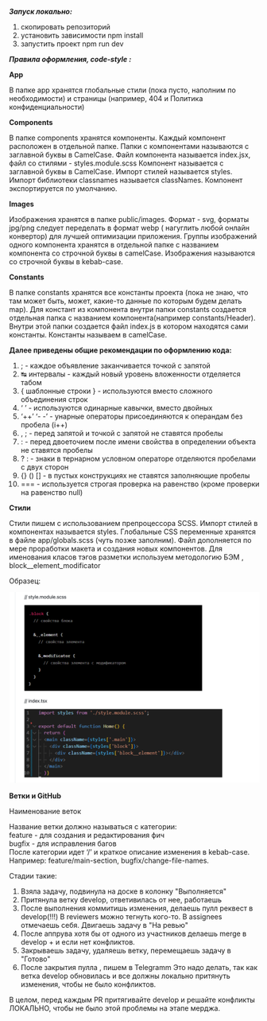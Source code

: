 ***Запуск локально:***
1) скопировать репозиторий
2) установить зависимости npm install
3) запустить проект npm run dev
 
 ***Правила оформления,  code-style :***

**App**

В папке app хранятся глобальные стили (пока пусто, наполним по необходимости) и страницы (например, 404 и Политика конфиденциальности)

**Components** 

В папке components хранятся компоненты. 
Каждый компонент расположен в отдельной папке. 
Папки с компонентами называются с заглавной буквы в CamelCase. 
Файл компонента называется index.jsx, файл со стилями - styles.module.scss 
Компонент называется с заглавной буквы в CamelCase. Импорт стилей называется styles. 
Импорт библиотеки classnames называется classNames. 
Компонент экспортируется по умолчанию.

**Images**

Изображения хранятся в папке public/images. Формат  - svg, форматы jpg/png следует переделать в формат webp ( нагуглить любой онлайн конвертор) для лучшей оптимизации приложения.
Группы изображений одного компонента хранятся в отдельной папке с названием компонента со строчной буквы в сamelCase. 
Изображения называются со строчной буквы в kebab-case.

**Constants**

В папке constants хранятся все константы проекта (пока не знаю, что там может быть, может, какие-то данные по которым будем делать map). 
Для констант из компонента внутри папки constants создается отдельная папка с названием компонента(например constants/Header). 
Внутри этой папки создается файл index.js в котором находятся сами константы.
Константы называем в camelCase.


**Далее приведены общие рекомендации по оформлению кода:**

1. ; - каждое объявление заканчивается точкой с запятой
2. ↹ интервалы - каждый новый уровень вложенности отделяется табом
3. { шаблонные строки } - используются вместо сложного объединения строк
4. ‘ ’ - используются одинарные кавычки, вместо двойных
5. ‘++’ ‘- -’ - унарные операторы присоединяются к операндам без пробела (i++)
6. , ; - перед запятой и точкой с запятой не ставятся пробелы
7. : - перед двоеточием после имени свойства в определении объекта не ставятся пробелы
8. ? : - знаки в тернарном условном операторе отделяются пробелами с двух сторон
9. {} () [] - в пустых конструкциях не ставятся заполняющие пробелы
10. === - используется строгая проверка на равенство (кроме проверки на равенство null)


**Стили** 

Стили пишем с использованием препроцессора SCSS.
Импорт стилей в компонентах называется styles.
Глобальные CSS переменные хранятся в файле app/globals.scss (чуть позже заполним). 
Файл дополняется по мере проработки макета и создания новых компонентов. 
Для именования класов тэгов разметки используем методологию БЭМ , block__element_modificator

Образец:

![Getting Started](public/images/readme-screenshot.webp)

**Ветки и GitHub**

Наименование веток

Название ветки должно называться с категории: <br>
feature - для создания и редактирования фич <br>
bugfix - для исправления багов<br>
После категории идет ‘/’ и краткое описание изменения в kebab-case.<br>
Например: feature/main-section, bugfix/change-file-names.

Стадии такие: 
1. Взяла задачу, подвинула на доске в колонку "Выполняется"
2. Притянула ветку develop, ответивилась от нее, работаешь
3. После выполнения коммитишь изменения, делаешь пулл реквест в develop(!!!)
В reviewers можно тегнуть кого-то.
В assignees отмечаешь себя. Двигаешь задачу в "На ревью"
4. После аппрува хотя бы от одного из участников делаешь merge в develop + и если нет конфликтов.
5. Закрываешь задачу, удаляешь ветку, перемещаешь задачу в "Готово"
6. После закрытия пулла , пишем в Telegramm
Это надо делать, так как ветка develop обновилась и все должны локально притянуть изменения, чтобы не было конфликтов.
 
 В целом, перед каждым PR притягивайте develop и решайте конфликты ЛОКАЛЬНО, чтобы не было этой проблемы на этапе мерджа.